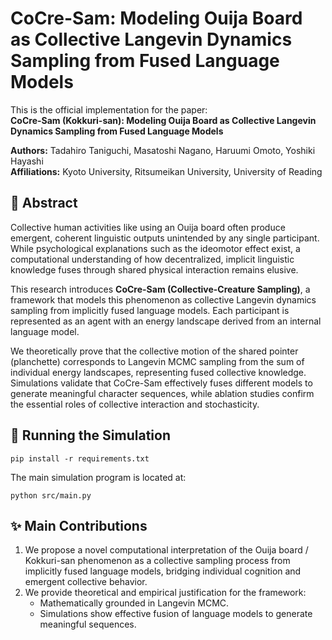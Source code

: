 # CoCre-Sam: Modeling Ouija Board as Collective Langevin Dynamics Sampling from Fused Language Models

This is the official implementation for the paper:  
**CoCre-Sam (Kokkuri-san): Modeling Ouija Board as Collective Langevin Dynamics Sampling from Fused Language Models**

**Authors:** Tadahiro Taniguchi, Masatoshi Nagano, Haruumi Omoto, Yoshiki Hayashi  
**Affiliations:** Kyoto University, Ritsumeikan University, University of Reading

## 🧠 Abstract

Collective human activities like using an Ouija board often produce emergent, coherent linguistic outputs unintended by any single participant. While psychological explanations such as the ideomotor effect exist, a computational understanding of how decentralized, implicit linguistic knowledge fuses through shared physical interaction remains elusive.

This research introduces **CoCre-Sam (Collective-Creature Sampling)**, a framework that models this phenomenon as collective Langevin dynamics sampling from implicitly fused language models. Each participant is represented as an agent with an energy landscape derived from an internal language model.

We theoretically prove that the collective motion of the shared pointer (planchette) corresponds to Langevin MCMC sampling from the sum of individual energy landscapes, representing fused collective knowledge. Simulations validate that CoCre-Sam effectively fuses different models to generate meaningful character sequences, while ablation studies confirm the essential roles of collective interaction and stochasticity.

## 🚀 Running the Simulation

```
pip install -r requirements.txt
```
The main simulation program is located at:

```
python src/main.py
```

## ✨ Main Contributions

1. We propose a novel computational interpretation of the Ouija board / Kokkuri-san phenomenon as a collective sampling process from implicitly fused language models, bridging individual cognition and emergent collective behavior.
2. We provide theoretical and empirical justification for the framework:
   - Mathematically grounded in Langevin MCMC.
   - Simulations show effective fusion of language models to generate meaningful sequences.


